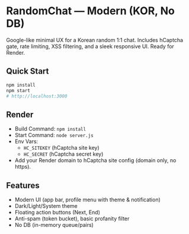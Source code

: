 
# RandomChat — Modern (KOR, No DB)

Google-like minimal UX for a Korean random 1:1 chat. Includes hCaptcha gate, rate limiting,
XSS filtering, and a sleek responsive UI. Ready for Render.

## Quick Start
```bash
npm install
npm start
# http://localhost:3000
```

## Render
- Build Command: `npm install`
- Start Command: `node server.js`
- Env Vars:
  - `HC_SITEKEY` (hCaptcha site key)
  - `HC_SECRET`  (hCaptcha secret key)
- Add your Render domain to hCaptcha site config (domain only, no https).

## Features
- Modern UI (app bar, profile menu with theme & notification)
- Dark/Light/System theme
- Floating action buttons (Next, End)
- Anti-spam (token bucket), basic profanity filter
- No DB (in-memory queue/pairs)
